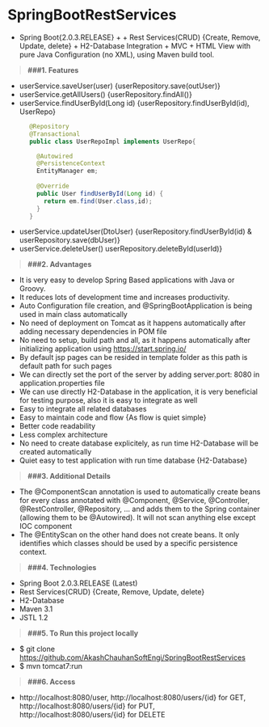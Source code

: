 # SpringBootRestServices

* Spring Boot{2.0.3.RELEASE} + + Rest Services(CRUD) {Create, Remove, Update, delete} + H2-Database Integration + MVC + HTML View with pure Java Configuration (no XML), using Maven build tool.

> **###1. Features**
* userService.saveUser(user) {userRepository.save(outUser)}
* userService.getAllUsers() {userRepository.findAll()}
* userService.findUserById(Long id) {userRepository.findUserById(id), UserRepo}
```java
      @Repository
      @Transactional
      public class UserRepoImpl implements UserRepo{

    	@Autowired
	    @PersistenceContext
	    EntityManager em;
	
	    @Override
	    public User findUserById(Long id) {
		  return em.find(User.class,id);
	    }
      }
```
* userService.updateUser(DtoUser) {userRepository.findUserById(id) & userRepository.save(dbUser)}
* userService.deleteUser() userRepository.deleteById(userId)}

> **###2. Advantages**
* It is very easy to develop Spring Based applications with Java or Groovy.
* It reduces lots of development time and increases productivity.
* Auto Configuration file creation, and @SpringBootApplication is being used in main class automatically
* No need of deployment on Tomcat as it happens automatically after adding necessary dependencies in POM file
* No need to setup, build path and all, as it happens automatically after initializing application using https://start.spring.io/
* By default jsp pages can be resided in template folder as this path is default path for such pages
* We can directly set the port of the server by adding server.port: 8080 in application.properties file
* We can use directly H2-Database in the application, it is very beneficial for testing purpose, also it is easy to integrate as well
* Easy to integrate all related databases
* Easy to maintain code and flow {As flow is quiet simple}
* Better code readability
* Less complex architecture
* No need to create database explicitely, as run time H2-Database will be created automatically
* Quiet easy to test application with run time database {H2-Database}

> **###3. Additional Details**
* The @ComponentScan annotation is used to automatically create beans for every class annotated with @Component, @Service, @Controller,   @RestController, @Repository, ... and adds them to the Spring container (allowing them to be @Autowired). It will not scan anything     else except IOC component
* The @EntityScan on the other hand does not create beans. It only identifies which classes should be used by a specific persistence     context.

> **###4. Technologies**
* Spring Boot 2.0.3.RELEASE (Latest)
* Rest Services(CRUD) {Create, Remove, Update, delete}
* H2-Database
* Maven 3.1
* JSTL 1.2

> **###5. To Run this project locally**
* $ git clone https://github.com/AkashChauhanSoftEngi/SpringBootRestServices
* $ mvn tomcat7:run

> **###6.  Access** 
* http://localhost:8080/user, http://localhost:8080/users/{id} for GET, http://localhost:8080/users/{id} for PUT, http://localhost:8080/users/{id} for DELETE 
